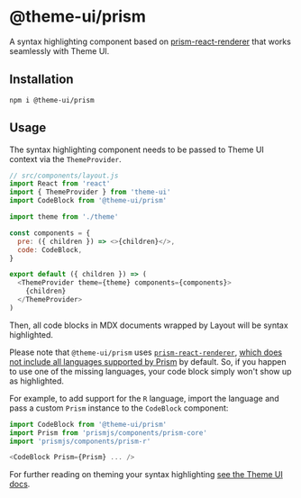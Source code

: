 # @theme-ui/prism

A syntax highlighting component based on
[prism-react-renderer](https://github.com/FormidableLabs/prism-react-renderer)
that works seamlessly with Theme UI.

## Installation

```
npm i @theme-ui/prism
```

## Usage

The syntax highlighting component needs to be passed to Theme UI
context via the `ThemeProvider`.

```js
// src/components/layout.js
import React from 'react'
import { ThemeProvider } from 'theme-ui'
import CodeBlock from '@theme-ui/prism'

import theme from './theme'

const components = {
  pre: ({ children }) => <>{children}</>,
  code: CodeBlock,
}

export default ({ children }) => (
  <ThemeProvider theme={theme} components={components}>
    {children}
  </ThemeProvider>
)
```

Then, all code blocks in MDX documents wrapped by Layout will be
syntax highlighted.

Please note that `@theme-ui/prism` uses [`prism-react-renderer`](https://github.com/FormidableLabs/prism-react-renderer), [which does not include all languages supported by Prism](https://github.com/FormidableLabs/prism-react-renderer/blob/master/src/vendor/prism/includeLangs.js) by default. So, if you happen to use one of the missing languages, your code block simply won't show up as highlighted.

For example, to add support for the `R` language, import the language and pass a custom `Prism` instance to the `CodeBlock` component:
	
```js
import CodeBlock from '@theme-ui/prism'
import Prism from 'prismjs/components/prism-core'
import 'prismjs/components/prism-r'

<CodeBlock Prism={Prism} ... />
```

For further reading on theming your syntax highlighting
[see the Theme UI docs](https://theme-ui.com/theming/#syntax-highlighting).
